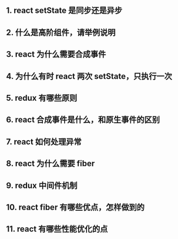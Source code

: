 ## 1. react setState 是同步还是异步

## 2. 什么是高阶组件，请举例说明

## 3. react 为什么需要合成事件

## 4. 为什么有时 react 两次 setState，只执行一次

## 5. redux 有哪些原则

## 6. react 合成事件是什么，和原生事件的区别

## 7. react 如何处理异常

## 8. react 为什么需要 fiber

## 9. redux 中间件机制

## 10. react fiber 有哪些优点，怎样做到的

## 11. react 有哪些性能优化的点
